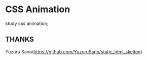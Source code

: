 # CSS Animation

study css animation;

## THANKS

Yuzuru Sano(https://github.com/YuzuruSano/static_html_skelton)


